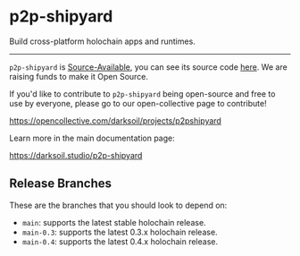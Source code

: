 # p2p-shipyard

Build cross-platform holochain apps and runtimes.

---

`p2p-shipyard` is [Source-Available](https://en.wikipedia.org/wiki/Source-available_software), you can see its source code [here](https://github.com/darksoil-studio/p2p-shipyard). We are raising funds to make it Open Source. 

If you'd like to contribute to `p2p-shipyard` being open-source and free to use by everyone, please go to our open-collective page to contribute!

https://opencollective.com/darksoil/projects/p2pshipyard

Learn more in the main documentation page:

https://darksoil.studio/p2p-shipyard

## Release Branches 

These are the branches that you should look to depend on:

- `main`: supports the latest stable holochain release.
- `main-0.3`: supports the latest 0.3.x holochain release.
- `main-0.4`: supports the latest 0.4.x holochain release.
